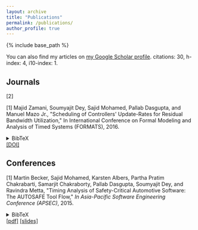 ```yaml
---
layout: archive
title: "Publications"
permalink: /publications/
author_profile: true
---
```


{% include base_path %}

You can also find my articles on [my Google Scholar profile](https://scholar.google.com/citations?user=z5ztMYAAAAAJ&hl=en).
citations: 30, h-index: 4, i10-index: 1.

## Journals
[2] 

  [1] Majid Zamani, Soumyajit Dey, Sajid Mohamed, Pallab Dasgupta, and Manuel Mazo Jr., &quot;Scheduling of Controllers' Update-Rates for Residual Bandwidth Utilization,&quot; In International Conference on Formal Modeling and Analysis of Timed Systems (FORMATS), 2016. <details><summary>BibTeX</summary>
  <p>
  @inproceedings{zamani2016scheduling,<br/>
    title={Scheduling of controllers’ update-rates for residual bandwidth utilization},<br/>
    author={Zamani, Majid and Dey, Soumyajit and Mohamed, Sajid and Dasgupta, Pallab and Mazo, Manuel},<br/>
    booktitle={International Conference on Formal Modeling and Analysis of Timed Systems (FORMATS)},<br/>
    pages={85--101},<br/>
    year={2016},<br/>
    organization={Springer}<br/>
  }
  </p>
  </details> <a href="https://doi.org/10.1007/978-3-319-44878-7_6">[DOI]</a>


## Conferences

  [1] Martin Becker, Sajid Mohamed, Karsten Albers, Partha Pratim Chakrabarti, Samarjit Chakraborty, Pallab Dasgupta, Soumyajit Dey, and Ravindra Metta, &quot;Timing Analysis of Safety-Critical Automotive Software: The AUTOSAFE Tool Flow,&quot; <i> In Asia-Pacific Software Engineering Conference (APSEC)</i>, 2015. 
  </a> <details><summary>BibTeX</summary>
  <p>
  @inproceedings{becker2015timing, <br/>
    title={Timing Analysis of Safety-Critical Automotive Software: The AUTOSAFE Tool Flow},<br/>
    author={Becker, Martin and Mohamed, Sajid and Albers, Karsten and Chakrabarti, PP and Chakraborty, Samarjit and Dasgupta, Pallab and Dey, Soumyajit and Metta, Ravindra},<br/>
    booktitle={Asia-Pacific Software Engineering Conference (APSEC)},<br/>
    pages={385--392},<br/>
    year={2015},<br/>
    organization={IEEE}<br/>
  }
  </p>
  </details> <a href="http://sajid-mohamed.github.io/files/AUTOSAFE.pdf">[pdf]</a> <a href="http://sajid-mohamed.github.io/files/AUTOSAFE_APSEC_2015.pptx">[slides]
